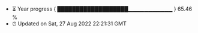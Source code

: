 - ⏳ Year progress { ███████████████████▁▁▁▁▁▁▁▁▁▁▁ } 65.46 %
- ⏰ Updated on Sat, 27 Aug 2022 22:21:31 GMT


